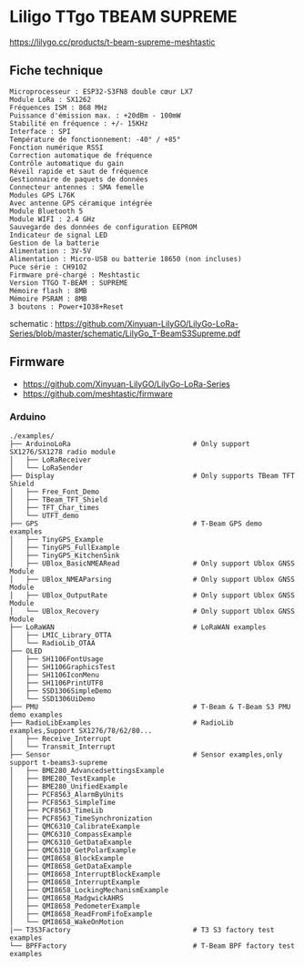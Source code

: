 # Liligo TTgo TBEAM SUPREME

https://lilygo.cc/products/t-beam-supreme-meshtastic


## Fiche technique

    Microprocesseur : ESP32-S3FN8 double cœur LX7
    Module LoRa : SX1262
    Fréquences ISM : 868 MHz
    Puissance d'émission max. : +20dBm - 100mW
    Stabilité en fréquence : +/- 15KHz
    Interface : SPI
    Température de fonctionnement: -40° / +85°
    Fonction numérique RSSI
    Correction automatique de fréquence
    Contrôle automatique du gain
    Réveil rapide et saut de fréquence
    Gestionnaire de paquets de données
    Connecteur antennes : SMA femelle
    Modules GPS L76K
    Avec antenne GPS céramique intégrée
    Module Bluetooth 5
    Module WIFI : 2.4 GHz
    Sauvegarde des données de configuration EEPROM
    Indicateur de signal LED
    Gestion de la batterie
    Alimentation : 3V-5V
    Alimentation : Micro-USB ou batterie 18650 (non incluses)
    Puce série : CH9102
    Firmware pré-chargé : Meshtastic
    Version TTGO T-BEAM : SUPREME
    Mémoire flash : 8MB
    Mémoire PSRAM : 8MB
    3 boutons : Power+IO38+Reset

schematic : https://github.com/Xinyuan-LilyGO/LilyGo-LoRa-Series/blob/master/schematic/LilyGo_T-BeamS3Supreme.pdf

## Firmware

* https://github.com/Xinyuan-LilyGO/LilyGo-LoRa-Series
* https://github.com/meshtastic/firmware

### Arduino

```
./examples/
├── ArduinoLoRa                              # Only support SX1276/SX1278 radio module
│   ├── LoRaReceiver
│   └── LoRaSender
├── Display                                  # Only supports TBeam TFT Shield
│   ├── Free_Font_Demo
│   ├── TBeam_TFT_Shield
│   ├── TFT_Char_times
│   └── UTFT_demo
├── GPS                                      # T-Beam GPS demo examples
│   ├── TinyGPS_Example
│   ├── TinyGPS_FullExample
│   ├── TinyGPS_KitchenSink
│   ├── UBlox_BasicNMEARead                  # Only support Ublox GNSS Module           
│   ├── UBlox_NMEAParsing                    # Only support Ublox GNSS Module           
│   ├── UBlox_OutputRate                     # Only support Ublox GNSS Module      
│   └── UBlox_Recovery                       # Only support Ublox GNSS Module      
├── LoRaWAN                                  # LoRaWAN examples
│   ├── LMIC_Library_OTTA
│   └── RadioLib_OTAA
├── OLED
│   ├── SH1106FontUsage
│   ├── SH1106GraphicsTest
│   ├── SH1106IconMenu
│   ├── SH1106PrintUTF8
│   ├── SSD1306SimpleDemo
│   └── SSD1306UiDemo
├── PMU                                      # T-Beam & T-Beam S3 PMU demo examples
├── RadioLibExamples                         # RadioLib examples,Support SX1276/78/62/80...
│   ├── Receive_Interrupt
│   └── Transmit_Interrupt
├── Sensor                                   # Sensor examples,only support t-beams3-supreme
│   ├── BME280_AdvancedsettingsExample
│   ├── BME280_TestExample
│   ├── BME280_UnifiedExample
│   ├── PCF8563_AlarmByUnits
│   ├── PCF8563_SimpleTime
│   ├── PCF8563_TimeLib
│   ├── PCF8563_TimeSynchronization
│   ├── QMC6310_CalibrateExample
│   ├── QMC6310_CompassExample
│   ├── QMC6310_GetDataExample
│   ├── QMC6310_GetPolarExample
│   ├── QMI8658_BlockExample
│   ├── QMI8658_GetDataExample
│   ├── QMI8658_InterruptBlockExample
│   ├── QMI8658_InterruptExample
│   ├── QMI8658_LockingMechanismExample
│   ├── QMI8658_MadgwickAHRS
│   ├── QMI8658_PedometerExample
│   ├── QMI8658_ReadFromFifoExample
│   └── QMI8658_WakeOnMotion
|── T3S3Factory                              # T3 S3 factory test examples
└── BPFFactory                               # T-Beam BPF factory test examples
```